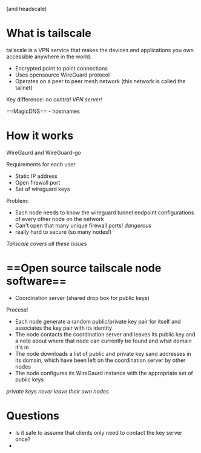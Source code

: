 (and headscale)

# What is tailscale

tailscale is a VPN service that makes the devices and applications you own accessible anywhere in the world. 
- Encrypted point to point connections
- Uses opensource WireGuard protocol
- Operates on a peer to peer mesh network (this network is called the tailnet)

Key difference: *no central VPN server!*

==MagicDNS== - hostnames

# How it works

WireGaurd and WireGuard-go

Requirements for each user
- Static IP address
- Open firewall port
- Set of wireguard keys

Problem:
- Each node needs to know the wireguard tunnel endpoint configurations of every other node on the network
- Can't open that many unique firewall ports! *dangerous*
- really hard to secure (so many nodes!)

*Tailscale covers all these issues*

# ==Open source tailscale node software==
- Coordination server (shared drop box for public keys)

Process!
- Each node generate a random public/private key pair for itself and associates the key pair with its identity 
- The node contacts the coordination server and leaves its public key and a note about where that node can currently be found and what domain it's in
- The node downloads a list of public and private key sand addresses in its domain, which have been left on the coordination server by other nodes
- The node configures its WireGaurd instance with the appropriate set of public keys 

*private keys never leave their own nodes*


# Questions

- Is it safe to assume that clients only need to contact the key server once? 
- 